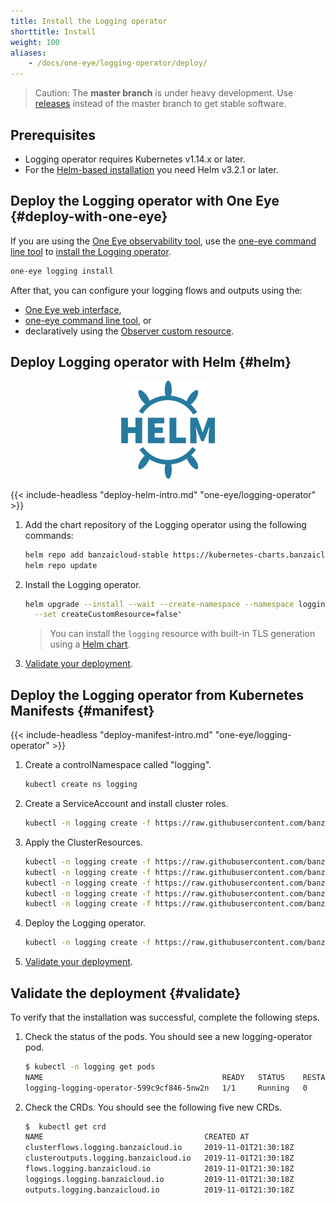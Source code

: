 ```yaml
---
title: Install the Logging operator
shorttitle: Install
weight: 100
aliases:
    - /docs/one-eye/logging-operator/deploy/
---
```


> Caution: The **master branch** is under heavy development. Use [releases](https://github.com/banzaicloud/logging-operator/releases) instead of the master branch to get stable software.

## Prerequisites

- Logging operator requires Kubernetes v1.14.x or later.
- For the [Helm-based installation](#helm) you need Helm v3.2.1 or later.

## Deploy the Logging operator with One Eye {#deploy-with-one-eye}

If you are using the [One Eye observability tool](/products/one-eye/), use the [one-eye command line tool](/docs/one-eye/cli/) to [install the Logging operator](/docs/one-eye/cli/reference/one-eye_logging_install/).

```bash
one-eye logging install
```

After that, you can configure your logging flows and outputs using the:

- [One Eye web interface](/docs/one-eye/configure-logging-infrastructure/configuration-overview/),
- [one-eye command line tool](/docs/one-eye/cli/reference/one-eye_logging_configure/), or
- declaratively using the [Observer custom resource](/docs/one-eye/crds/oneeye_types/).

## Deploy Logging operator with Helm {#helm}

<p align="center"><img src="../img/helm.svg" width="150"></p>
<p align="center">

{{< include-headless "deploy-helm-intro.md" "one-eye/logging-operator" >}}

1. Add the chart repository of the Logging operator using the following commands:

    ```bash
    helm repo add banzaicloud-stable https://kubernetes-charts.banzaicloud.com
    helm repo update
    ```

1. Install the Logging operator.

    ```bash
    helm upgrade --install --wait --create-namespace --namespace logging logging-operator banzaicloud-stable/logging-operator \
      --set createCustomResource=false"
    ```

    > You can install the `logging` resource with built-in TLS generation using a [Helm chart](https://github.com/banzaicloud/logging-operator/tree/master/charts/logging-operator-logging).

1. [Validate your deployment](#validate).

## Deploy the Logging operator from Kubernetes Manifests {#manifest}

{{< include-headless "deploy-manifest-intro.md" "one-eye/logging-operator" >}}

1. Create a controlNamespace called "logging".

    ```bash
    kubectl create ns logging
    ```

1. Create a ServiceAccount and install cluster roles.

    ```bash
    kubectl -n logging create -f https://raw.githubusercontent.com/banzaicloud/logging-operator-docs/master/docs/install/manifests/rbac.yaml
    ```

1. Apply the ClusterResources.

    ```bash
    kubectl -n logging create -f https://raw.githubusercontent.com/banzaicloud/logging-operator/master/config/crd/bases/logging.banzaicloud.io_clusterflows.yaml
    kubectl -n logging create -f https://raw.githubusercontent.com/banzaicloud/logging-operator/master/config/crd/bases/logging.banzaicloud.io_clusteroutputs.yaml
    kubectl -n logging create -f https://raw.githubusercontent.com/banzaicloud/logging-operator/master/config/crd/bases/logging.banzaicloud.io_flows.yaml
    kubectl -n logging create -f https://raw.githubusercontent.com/banzaicloud/logging-operator/master/config/crd/bases/logging.banzaicloud.io_loggings.yaml
    kubectl -n logging create -f https://raw.githubusercontent.com/banzaicloud/logging-operator/master/config/crd/bases/logging.banzaicloud.io_outputs.yaml
    ```

1. Deploy the Logging operator.

    ```bash
    kubectl -n logging create -f https://raw.githubusercontent.com/banzaicloud/logging-operator-docs/master/docs/install/manifests/deployment.yaml
    ```

1. [Validate your deployment](#validate).

## Validate the deployment {#validate}

To verify that the installation was successful, complete the following steps.

1. Check the status of the pods. You should see a new logging-operator pod.

    ```bash
    $ kubectl -n logging get pods
    NAME                                        READY   STATUS    RESTARTS   AGE
    logging-logging-operator-599c9cf846-5nw2n   1/1     Running   0          52s
    ```

1. Check the CRDs. You should see the following five new CRDs.

    ```bash
    $  kubectl get crd
    NAME                                    CREATED AT
    clusterflows.logging.banzaicloud.io     2019-11-01T21:30:18Z
    clusteroutputs.logging.banzaicloud.io   2019-11-01T21:30:18Z
    flows.logging.banzaicloud.io            2019-11-01T21:30:18Z
    loggings.logging.banzaicloud.io         2019-11-01T21:30:18Z
    outputs.logging.banzaicloud.io          2019-11-01T21:30:18Z
    ```
